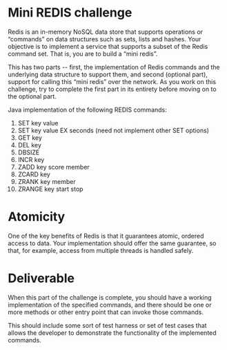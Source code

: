 # Mini REDIS challenge

Redis is an in-memory NoSQL data store that supports operations or “commands” on data structures
such as sets, lists and hashes. Your objective is to implement a service that supports a subset of the
Redis command set. That is, you are to build a “mini redis”.

This has two parts -- first, the implementation of Redis commands and the underlying data structure to
support them, and second (optional part), support for calling this “mini redis” over the network.
As you work on this challenge, try to complete the first part in its entirety before moving on to the
optional part.

Java implementation of the following REDIS commands:

1. SET key value
2. SET key value EX seconds (need not implement other SET options)
3. GET key
4. DEL key
5. DBSIZE
6. INCR key
7. ZADD key score member
8. ZCARD key
9. ZRANK key member
10. ZRANGE key start stop

# Atomicity
One of the key benefits of Redis is that it guarantees atomic, ordered access to data. Your
implementation should offer the same guarantee, so that, for example, access from multiple threads is
handled safely.

# Deliverable
When this part of the challenge is complete, you should have a working implementation of the specified
commands, and there should be one or more methods or other entry point that can invoke those
commands.

This should include some sort of test harness or set of test cases that allows the developer to
demonstrate the functionality of the implemented commands.
